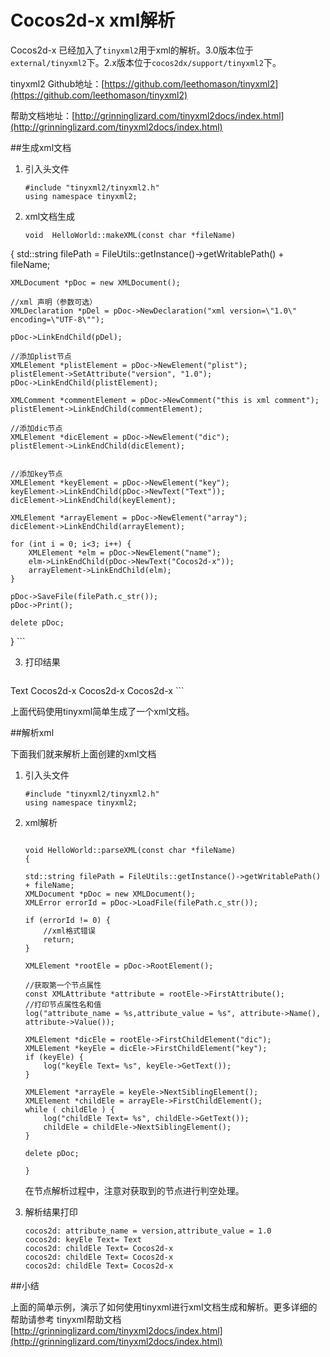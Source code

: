 # Cocos2d-x xml解析

Cocos2d-x 已经加入了`tinyxml2`用于xml的解析。3.0版本位于`external/tinyxml2`下。2.x版本位于`cocos2dx/support/tinyxml2`下。

tinyxml2 Github地址：[https://github.com/leethomason/tinyxml2](https://github.com/leethomason/tinyxml2)

帮助文档地址：[http://grinninglizard.com/tinyxml2docs/index.html](http://grinninglizard.com/tinyxml2docs/index.html)

##生成xml文档

1. 引入头文件
	
	```
	#include "tinyxml2/tinyxml2.h"
	using namespace tinyxml2;
	```
	
2. xml文档生成
	
	```
	void  HelloWorld::makeXML(const char *fileName)
{
    std::string filePath = FileUtils::getInstance()->getWritablePath() + fileName;
    
    XMLDocument *pDoc = new XMLDocument();
    
    //xml 声明（参数可选）
    XMLDeclaration *pDel = pDoc->NewDeclaration("xml version=\"1.0\" encoding=\"UTF-8\"");
    
    pDoc->LinkEndChild(pDel);
    
    //添加plist节点
    XMLElement *plistElement = pDoc->NewElement("plist");
    plistElement->SetAttribute("version", "1.0");
    pDoc->LinkEndChild(plistElement);
    
    XMLComment *commentElement = pDoc->NewComment("this is xml comment");
    plistElement->LinkEndChild(commentElement);
    
    //添加dic节点
    XMLElement *dicElement = pDoc->NewElement("dic");
    plistElement->LinkEndChild(dicElement);
    
    
    //添加key节点
    XMLElement *keyElement = pDoc->NewElement("key");
    keyElement->LinkEndChild(pDoc->NewText("Text"));
    dicElement->LinkEndChild(keyElement);
    
    XMLElement *arrayElement = pDoc->NewElement("array");
    dicElement->LinkEndChild(arrayElement);
    
    for (int i = 0; i<3; i++) {
        XMLElement *elm = pDoc->NewElement("name");
        elm->LinkEndChild(pDoc->NewText("Cocos2d-x"));
        arrayElement->LinkEndChild(elm);
    }
    
    pDoc->SaveFile(filePath.c_str());
    pDoc->Print();
    
    delete pDoc;
}
	```
	
3. 打印结果

	```
<?xml version="1.0" encoding="UTF-8"?>
<plist version="1.0">
    <!--this is xml comment-->
    <dic>
        <key>Text</key>
        <array>
            <name>Cocos2d-x</name>
            <name>Cocos2d-x</name>
            <name>Cocos2d-x</name>
        </array>
    </dic>
</plist>
	```

上面代码使用tinyxml简单生成了一个xml文档。

##解析xml

下面我们就来解析上面创建的xml文档

1. 引入头文件
	
	```
	#include "tinyxml2/tinyxml2.h"
	using namespace tinyxml2;
	```
2. xml解析
	
	```

	void HelloWorld::parseXML(const char *fileName)
	{
    
    std::string filePath = FileUtils::getInstance()->getWritablePath() + fileName;
    XMLDocument *pDoc = new XMLDocument();
    XMLError errorId = pDoc->LoadFile(filePath.c_str());
    
    if (errorId != 0) {
        //xml格式错误
        return;
    }
    
    XMLElement *rootEle = pDoc->RootElement();
    
    //获取第一个节点属性
    const XMLAttribute *attribute = rootEle->FirstAttribute();
    //打印节点属性名和值
    log("attribute_name = %s,attribute_value = %s", attribute->Name(), attribute->Value());

    XMLElement *dicEle = rootEle->FirstChildElement("dic");
    XMLElement *keyEle = dicEle->FirstChildElement("key");
    if (keyEle) {
        log("keyEle Text= %s", keyEle->GetText());
    }
    
    XMLElement *arrayEle = keyEle->NextSiblingElement();
    XMLElement *childEle = arrayEle->FirstChildElement();
    while ( childEle ) {
        log("childEle Text= %s", childEle->GetText());
        childEle = childEle->NextSiblingElement();
    }
    
    delete pDoc;
    
	}
	```
	在节点解析过程中，注意对获取到的节点进行判空处理。


3. 解析结果打印

	```
	cocos2d: attribute_name = version,attribute_value = 1.0
	cocos2d: keyEle Text= Text
	cocos2d: childEle Text= Cocos2d-x
	cocos2d: childEle Text= Cocos2d-x
	cocos2d: childEle Text= Cocos2d-x
	```


##小结
 
 上面的简单示例，演示了如何使用tinyxml进行xml文档生成和解析。更多详细的帮助请参考 tinyxml帮助文档[http://grinninglizard.com/tinyxml2docs/index.html](http://grinninglizard.com/tinyxml2docs/index.html)



